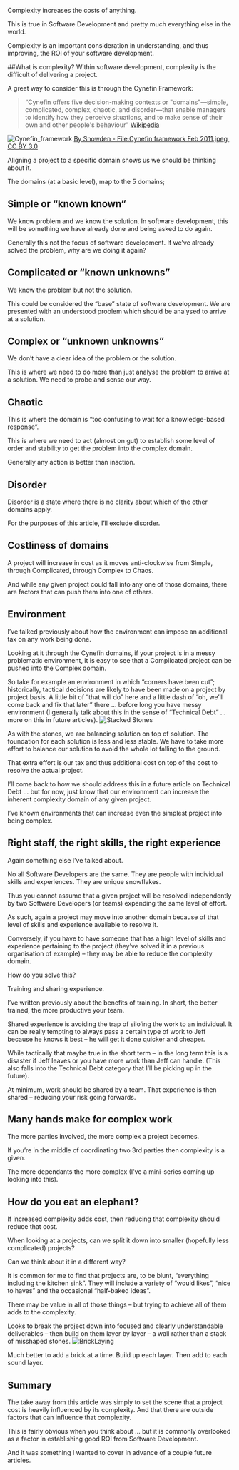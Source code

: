 Complexity increases the costs of anything.

This is true in Software Development and pretty much everything else in the world.

Complexity is an important consideration in understanding, and thus improving, the ROI of your software development.

##What is complexity?
Within software development, complexity is the difficult of delivering a project.

A great way to consider this is through the Cynefin Framework:

> “Cynefin offers five decision-making contexts or "domains"—simple, complicated, complex, chaotic, and disorder—that enable managers to identify how they perceive situations, and to make sense of their own and other people's behaviour” [Wikipedia]( https://en.wikipedia.org/wiki/Cynefin_framework)

![Cynefin_framework](/media/blog/roi-of-complexity/Cynefin.jpg)
[By Snowden - File:Cynefin framework Feb 2011.jpeg, CC BY 3.0](https://commons.wikimedia.org/w/index.php?curid=53504988)

Aligning a project to a specific domain shows us we should be thinking about it.

The domains (at a basic level), map to the 5 domains;

## Simple or “known known”
We know problem and we know the solution. In software development, this will be something we have already done and being asked to do again.

Generally this not the focus of software development.  If we’ve already solved the problem, why are we doing it again?

## Complicated or “known unknowns”
We know the problem but not the solution.

This could be considered the “base” state of software development.  We are presented with an understood problem which should be analysed to arrive at a solution.

## Complex or “unknown unknowns”
We don’t have a clear idea of the problem or the solution.

This is where we need to do more than just analyse the problem to arrive at a solution.  We need to probe and sense our way.

## Chaotic
This is where the domain is “too confusing to wait for a knowledge-based response”.

This is where we need to act (almost on gut) to establish some level of order and stability to get the problem into the complex domain.  

Generally any action is better than inaction.

## Disorder
Disorder is a state where there is no clarity about which of the other domains apply.

For the purposes of this article, I’ll exclude disorder.

## Costliness of domains
A project will increase in cost as it moves anti-clockwise from Simple, through Complicated, through Complex to Chaos.

And while any given project could fall into any one of those domains, there are factors that can push them into one of others.

## Environment
I’ve talked previously about how the environment can impose an additional tax on any work being done.

Looking at it through the Cynefin domains, if your project is in a messy problematic environment, it is easy to see that a Complicated project can be pushed into the Complex domain.

So take for example an environment in which “corners have been cut”;  historically, tactical decisions are likely to have been made on a project by project basis.   A little bit of “that will do” here and a little dash of “oh, we’ll come back and fix that later” there … before long you have messy environment (I generally talk about this in the sense of “Technical Debt” … more on this in future articles).
![Stacked Stones](/media/blog/roi-of-complexity/StackedStones.jpg)

As with the stones, we are balancing solution on top of solution.  The foundation for each solution is less and less stable.  We have to take more effort to balance our solution to avoid the whole lot falling to the ground.

That extra effort is our tax and thus additional cost on top of the cost to resolve the actual project.

I’ll come back to how we should address this in a future article on Technical Debt … but for now, just know that our environment can increase the inherent complexity domain of any given project.

I’ve known environments that can increase even the simplest project into being complex.

## Right staff, the right skills, the right experience
Again something else I’ve talked about.

No all Software Developers are the same.  They are people with individual skills and experiences.  They are unique snowflakes.

Thus you cannot assume that a given project will be resolved independently by two Software Developers (or teams) expending the same level of effort.

As such, again a project may move into another domain because of that level of skills and experience available to resolve it.

Conversely, if you have to have someone that has a high level of skills and experience pertaining to the project (they’ve solved it in a previous organisation of example) – they may be able to reduce the complexity domain.

How do you solve this?

Training and sharing experience.

I’ve written previously about the benefits of training.  In short, the better trained, the more productive your team.

Shared experience is avoiding the trap of silo’ing the work to an individual.  It can be really tempting to always pass a certain type of work to Jeff because he knows it best – he will get it done quicker and cheaper.

While tactically that maybe true in the short term – in the long term this is a disaster if Jeff leaves or you have more work than Jeff can handle.  (This also falls into the Technical Debt category that I’ll be picking up in the future).

At minimum, work should be shared by a team.  That experience is then shared – reducing your risk going forwards.

## Many hands make for complex work
The more parties involved, the more complex a project becomes.

If you’re in the middle of coordinating two 3rd parties then complexity is a given.

The more dependants the more complex (I’ve a mini-series coming up looking into this).

## How do you eat an elephant?
If increased complexity adds cost, then reducing that complexity should reduce that cost.

When looking at a projects, can we split it down into smaller (hopefully less complicated) projects?

Can we think about it in a different way?

It is common for me to find that projects are, to be blunt, “everything including the kitchen sink”.  They will include a variety of “would likes”, “nice to haves” and the occasional “half-baked ideas”.

There may be value in all of those things – but trying to achieve all of them adds to the complexity.

Looks to break the project down into focused and clearly understandable deliverables – then build on them layer by layer – a wall rather than a stack of misshaped stones.
![BrickLaying](/media/blog/roi-of-complexity/BrickLaying.jpg)

Much better to add a brick at a time.  Build up each layer.  Then add to each sound layer.

## Summary
The take away from this article was simply to set the scene that a project cost is heavily influenced by its complexity.  And that there are outside factors that can influence that complexity.

This is fairly obvious when you think about … but it is commonly overlooked as a factor in establishing good ROI from Software Development.

And it was something I wanted to cover in advance of a couple future articles.
